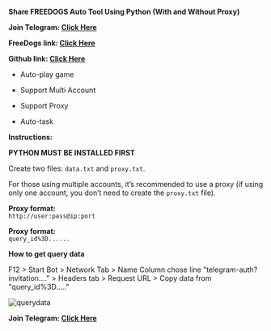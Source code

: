**Share FREEDOGS Auto Tool Using Python (With and Without Proxy)**

**Join Telegram: [Click Here](https://t.me/scriptsharing)**

**FreeDogs link: [Click Here](https://t.me/theFreeDogs_bot/app?startapp=ref_KU5gXBbC)**

**Github link: [Click Here](https://github.com/codenewinsight/freedogs/)**

- Auto-play game

- Support Multi Account

- Support Proxy

- Auto-task

**Instructions:**

**PYTHON MUST BE INSTALLED FIRST**

Create two files: `data.txt` and `proxy.txt`.

For those using multiple accounts, it’s recommended to use a proxy 
(if using only one account, you don’t need to create the `proxy.txt` file).

**Proxy format:**  
`http://user:pass@ip:port`

**Proxy format:**  
`query_id%3D......`

**How to get query data**

F12 > Start Bot > Network Tab > Name Column chose line "telegram-auth?invitation...." > Headers tab > Request URL > Copy data from "query_id%3D....."

![querydata](https://github.com/user-attachments/assets/2a4913e0-2573-47e6-8d8c-925961ac96b5)


**Join Telegram: [Click Here](https://t.me/scriptsharing)**
